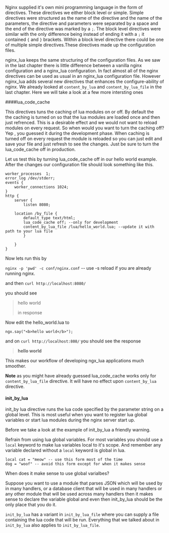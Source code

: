Nginx supplied it's own mini programming language in the form of directives. 
These directives we either block level or simple. Simple directives were 
structured as the name of the directive and the name of the parameters, 
the directive and parameters were separated by a space and the end of the 
directive was marked by a `;`. The block level directives were similar with
the only difference being instead of ending it with a `;` it contained `{` and
`}` brackets. Within a block level directive there could be one of multiple 
simple directives.These directives made up the configuration files.

nginx_lua keeps the same structuring of the configuration files. 
As we saw in the last chapter there is little difference between
a vanilla nginx configuration and a nginx_lua configuration. In fact almost
all of the nginx directives can be used as usual in an nginx_lua configuration
file. However nginx_lua adds several new directives that enhances the configure-ability
of nginx. We already looked at `content_by_lua` and `content_by_lua_file` in the last
chapter. Here we will take a look at a few more intersting ones

####lua_code_cache 

This directives tuns the caching of lua modules on or off. By default the  
the caching is turned on so that the lua modules are loaded once and then 
just refrenced. This is a desirable effect and we would not want to reload 
modules on every request. So when would you want to turn the caching off? 
Yep , you guessed it during the development phase. When caching is turned off 
on every request the module is reloaded so you can just edit and save your file and 
just refresh to see the changes. Just be sure to turn the lua_code_cache off in production. 


Let us test this by turning lua_code_cache off in our hello world example.
After the changes our configuration file should look something like this. 

```
worker_processes  1;
error_log /dev/stderr;
events {
    worker_connections 1024;
}
http {
    server {
        listen 8080;

	location /by_file {
        default_type text/html;
		lua_code_cache off; --only for development
        content_by_lua_file /lua/hello_world.lua; --update it with path to your lua file
        }

    }
}

```

Now lets run this by 

`nginx -p 'pwd' -c conf/nginx.conf` -- use -s reload if you are already running nginx. 

and then `curl http://localhost:8080/`

you should see

> <p> hello world </p> in response

Now edit the hello_world.lua to

`ngx.say("<b>hello world</b>");` 

and on `curl http://localhost:808/` you should see the response

><b>hello world</b>

This makes our workflow of developing  ngx_lua applications much smoother.

**Note** as you might have already guessed lua_code_cache works only for
`content_by_lua_file`  directive. It will have no effect upon `content_by_lua` directive.


#### init_by_lua 

init_by lua directive runs the lua code  specified by the parameter string on a global level. 
This is most useful when you want to register lua global variables or start lua modules during
the nginx server start up.

Before we take a look at the example of init_by_lua a friendly warning.

Refrain from using lua global variables. For most variables you should use a `local` 
keyword to make lua variables local to it's scope. And remember any variable declared
without a `local` keyword is global in lua.

```
local cat = "meow" -- use this form most of the time
dog = "woof" -- avoid this form except for when it makes sense

```

When does it make sense to use global varialbes?

Suppose you want to use a module that parses JSON which will be used by 
in many handlers, or a database client that will be used in many handlers
or any other module that will be used across many handlers then it makes sense
to declare the variable global and even then init_by_lua should be the only place
that you do it.

`init_by_lua` has a variant in `init_by_lua_file` where you can supply a file
containing the lua code that will be run. Everything that we talked about in `init_by_lua`
also applies to `init_by_lua_file`. 


